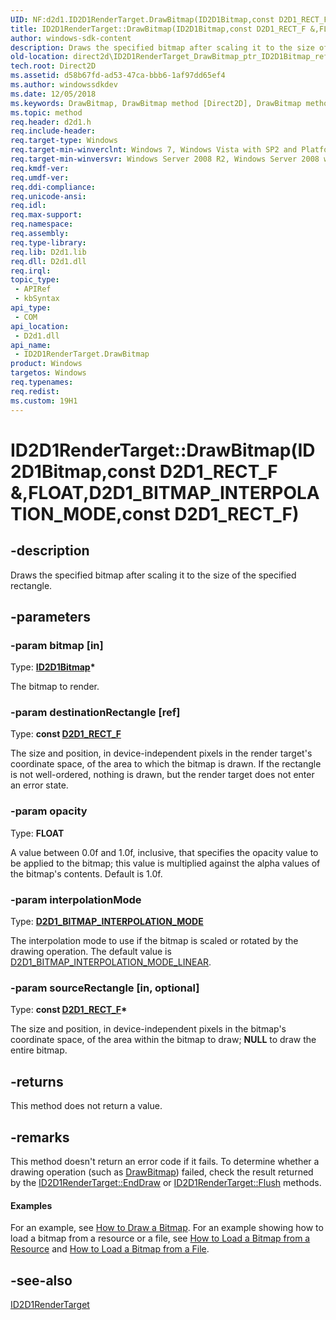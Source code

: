 ```yaml
---
UID: NF:d2d1.ID2D1RenderTarget.DrawBitmap(ID2D1Bitmap,const D2D1_RECT_F &,FLOAT,D2D1_BITMAP_INTERPOLATION_MODE,const D2D1_RECT_F)
title: ID2D1RenderTarget::DrawBitmap(ID2D1Bitmap,const D2D1_RECT_F &,FLOAT,D2D1_BITMAP_INTERPOLATION_MODE,const D2D1_RECT_F) (d2d1.h)
author: windows-sdk-content
description: Draws the specified bitmap after scaling it to the size of the specified rectangle.
old-location: direct2d\ID2D1RenderTarget_DrawBitmap_ptr_ID2D1Bitmap_ref_D2D_RECT_F_FLOAT_D2D1_BITMAP_INTERPOLATION_MODE_ptr_D2D_RECT_F.htm
tech.root: Direct2D
ms.assetid: d58b67fd-ad53-47ca-bbb6-1af97dd65ef4
ms.author: windowssdkdev
ms.date: 12/05/2018
ms.keywords: DrawBitmap, DrawBitmap method [Direct2D], DrawBitmap method [Direct2D],ID2D1RenderTarget interface, ID2D1RenderTarget interface [Direct2D],DrawBitmap method, ID2D1RenderTarget.DrawBitmap, ID2D1RenderTarget.DrawBitmap(ID2D1Bitmap,const D2D1_RECT_F &,FLOAT,D2D1_BITMAP_INTERPOLATION_MODE,const D2D1_RECT_F), ID2D1RenderTarget::DrawBitmap, ID2D1RenderTarget::DrawBitmap(ID2D1Bitmap,const D2D1_RECT_F &,FLOAT,D2D1_BITMAP_INTERPOLATION_MODE,const D2D1_RECT_F), d2d1/ID2D1RenderTarget::DrawBitmap, direct2d.ID2D1RenderTarget_DrawBitmap_ptr_ID2D1Bitmap_ref_D2D_RECT_F_FLOAT_D2D1_BITMAP_INTERPOLATION_MODE_ptr_D2D_RECT_F
ms.topic: method
req.header: d2d1.h
req.include-header: 
req.target-type: Windows
req.target-min-winverclnt: Windows 7, Windows Vista with SP2 and Platform Update for Windows Vista [desktop apps \| UWP apps]
req.target-min-winversvr: Windows Server 2008 R2, Windows Server 2008 with SP2 and Platform Update for Windows Server 2008 [desktop apps \| UWP apps]
req.kmdf-ver: 
req.umdf-ver: 
req.ddi-compliance: 
req.unicode-ansi: 
req.idl: 
req.max-support: 
req.namespace: 
req.assembly: 
req.type-library: 
req.lib: D2d1.lib
req.dll: D2d1.dll
req.irql: 
topic_type:
 - APIRef
 - kbSyntax
api_type:
 - COM
api_location:
 - D2d1.dll
api_name:
 - ID2D1RenderTarget.DrawBitmap
product: Windows
targetos: Windows
req.typenames: 
req.redist: 
ms.custom: 19H1
---
```


# ID2D1RenderTarget::DrawBitmap(ID2D1Bitmap,const D2D1_RECT_F &,FLOAT,D2D1_BITMAP_INTERPOLATION_MODE,const D2D1_RECT_F)


## -description


Draws the specified bitmap after scaling it to the size of the specified rectangle.


## -parameters




### -param bitmap [in]

Type: <b><a href="https://docs.microsoft.com/windows/desktop/api/d2d1/nn-d2d1-id2d1bitmap">ID2D1Bitmap</a>*</b>

The bitmap to render.


### -param destinationRectangle [ref]

Type: <b>const <a href="https://docs.microsoft.com/windows/desktop/Direct2D/d2d1-rect-f">D2D1_RECT_F</a></b>

The size and position, in device-independent pixels in the render target's coordinate space, of the area to which the bitmap is drawn. If the rectangle is not well-ordered, nothing is drawn, but the render target does not enter an error state.


### -param opacity

Type: <b>FLOAT</b>

A value between 0.0f and 1.0f, inclusive, that specifies the opacity value to be applied to the bitmap; this value is multiplied against the alpha values of the bitmap's contents.  Default is 1.0f.


### -param interpolationMode

Type: <b><a href="https://docs.microsoft.com/windows/desktop/api/d2d1/ne-d2d1-d2d1_bitmap_interpolation_mode">D2D1_BITMAP_INTERPOLATION_MODE</a></b>

The interpolation mode to use if the bitmap is scaled or rotated by the drawing operation. The default value is <a href="https://docs.microsoft.com/windows/desktop/api/d2d1/ne-d2d1-d2d1_bitmap_interpolation_mode">D2D1_BITMAP_INTERPOLATION_MODE_LINEAR</a>. 


### -param sourceRectangle [in, optional]

Type: <b>const <a href="https://docs.microsoft.com/windows/desktop/Direct2D/d2d1-rect-f">D2D1_RECT_F</a>*</b>

The size and position, in device-independent pixels in the bitmap's coordinate space, of the area within the bitmap to draw; <b>NULL</b> to draw the entire bitmap.


## -returns



This method does not return a value.




## -remarks



This method doesn't return an error code if it fails. To determine whether a drawing operation (such as <a href="https://docs.microsoft.com/windows/desktop/Direct2D/id2d1rendertarget-drawbitmap">DrawBitmap</a>) failed, check the result returned by the <a href="https://docs.microsoft.com/windows/desktop/api/d2d1/nf-d2d1-id2d1rendertarget-enddraw">ID2D1RenderTarget::EndDraw</a> or <a href="https://docs.microsoft.com/windows/desktop/api/d2d1/nf-d2d1-id2d1rendertarget-flush">ID2D1RenderTarget::Flush</a> methods. 


#### Examples

For an example, see <a href="https://docs.microsoft.com/windows/desktop/Direct2D/how-to-draw-a-bitmap">How to Draw a Bitmap</a>. For an example showing how to load a bitmap from a resource or a file, see <a href="https://docs.microsoft.com/windows/desktop/Direct2D/how-to-load-a-bitmap-from-a-resource">How to Load a Bitmap from a Resource</a> and <a href="https://docs.microsoft.com/windows/desktop/Direct2D/how-to-load-a-direct2d-bitmap-from-a-file">How to Load a Bitmap from a File</a>.

<div class="code"></div>



## -see-also




<a href="https://docs.microsoft.com/windows/desktop/api/d2d1/nn-d2d1-id2d1rendertarget">ID2D1RenderTarget</a>
 

 

